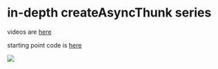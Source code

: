 # in-depth createAsyncThunk series

videos are [here](https://youtube.com/playlist?list=PLM0LBHjz37LW_Wz3DPoT5-bm1btrBD1bu)

starting point code is [here](https://github.com/Rowadz/in-depth-create-async-thunk/tree/start-point)


<img src="thumb.png">
